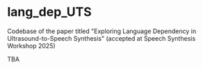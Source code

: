 # lang_dep_UTS
Codebase of the paper titled "Exploring Language Dependency in Ultrasound-to-Speech Synthesis" (accepted at Speech Synthesis Workshop 2025)

TBA
